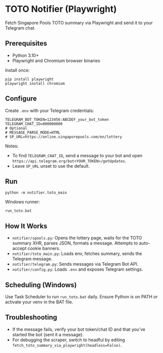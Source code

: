 # TOTO Notifier (Playwright)

Fetch Singapore Pools TOTO summary via Playwright and send it to your Telegram chat.

## Prerequisites

- Python 3.10+
- Playwright and Chromium browser binaries

Install once:
```
pip install playwright
playwright install chromium
```

## Configure

Create `.env` with your Telegram credentials:

```
TELEGRAM_BOT_TOKEN=123456:ABCDEF_your_bot_token
TELEGRAM_CHAT_ID=000000000
# Optional
# MESSAGE_PARSE_MODE=HTML
# SP_URL=https://online.singaporepools.com/en/lottery
```

Notes:
- To find `TELEGRAM_CHAT_ID`, send a message to your bot and open `https://api.telegram.org/bot<YOUR_TOKEN>/getUpdates`.
- Leave `SP_URL` unset to use the default.

## Run

```
python -m notifier.toto_main
```

Windows runner:
```
run_toto.bat
```

## How It Works

- `notifier/spools.py`: Opens the lottery page, waits for the TOTO summary XHR, parses JSON, formats a message. Attempts to auto-accept cookie banners.
- `notifier/toto_main.py`: Loads env, fetches summary, sends the Telegram message.
- `notifier/telegram.py`: Sends messages via Telegram Bot API.
- `notifier/config.py`: Loads `.env` and exposes Telegram settings.

## Scheduling (Windows)

Use Task Scheduler to run `run_toto.bat` daily. Ensure Python is on PATH or activate your venv in the BAT file.

## Troubleshooting

- If the message fails, verify your bot token/chat ID and that you’ve started the bot (sent it a message).
- For debugging the scraper, switch to headful by editing `fetch_toto_summary_via_playwright(headless=False)`.
